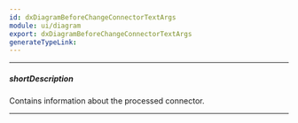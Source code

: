 ```yaml
---
id: dxDiagramBeforeChangeConnectorTextArgs
module: ui/diagram
export: dxDiagramBeforeChangeConnectorTextArgs
generateTypeLink: 
---
```

---
##### shortDescription
Contains information about the processed connector.

---
